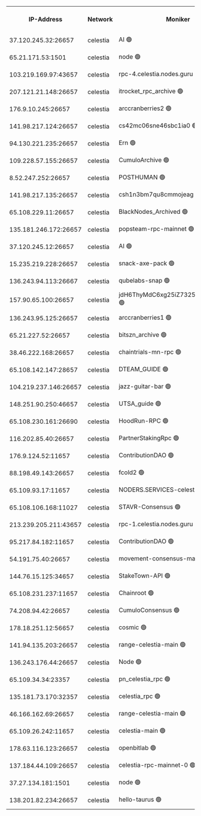 


<table><tr><th>IP-Address</th><th>Network</th><th>Moniker</th><th>Latest Block Height</th><th>Earliest Block Height</th><th>Catching Up</th><th>Tx Index</th><th>Voting Power</th><th>Version</th><th>Scan Time</th></tr><tr><td>37.120.245.32:26657</td><td>celestia</td><td>AI 🟢</td><td>4491582</td><td>1</td><td>False</td><td>off</td><td>0</td><td>3.3.1</td><td>2025-03-17T07:54:06.566989753UTC</td></tr><tr><td>65.21.171.53:1501</td><td>celestia</td><td>node 🟢</td><td>4491582</td><td>1</td><td>False</td><td>on</td><td>0</td><td>3.4.2</td><td>2025-03-17T07:54:06.943475726UTC</td></tr><tr><td>103.219.169.97:43657</td><td>celestia</td><td>rpc-4.celestia.nodes.guru 🟢</td><td>4491584</td><td>1</td><td>False</td><td>on</td><td>0</td><td>3.4.2</td><td>2025-03-17T07:54:20.742006998UTC</td></tr><tr><td>207.121.21.148:26657</td><td>celestia</td><td>itrocket_rpc_archive 🟢</td><td>4491585</td><td>1</td><td>False</td><td>on</td><td>0</td><td>3.4.2</td><td>2025-03-17T07:54:30.646194783UTC</td></tr><tr><td>176.9.10.245:26657</td><td>celestia</td><td>arccranberries2 🟢</td><td>4491594</td><td>1</td><td>False</td><td>on</td><td>0</td><td>3.4.2</td><td>2025-03-17T07:55:18.409855747UTC</td></tr><tr><td>141.98.217.124:26657</td><td>celestia</td><td>cs42mc06sne46sbc1ia0 🟢</td><td>4491594</td><td>1</td><td>False</td><td>on</td><td>0</td><td>3.4.2</td><td>2025-03-17T07:55:23.316629242UTC</td></tr><tr><td>94.130.221.235:26657</td><td>celestia</td><td>Ern 🟢</td><td>4491604</td><td>1</td><td>False</td><td>on</td><td>0</td><td>3.4.2</td><td>2025-03-17T07:56:19.023307323UTC</td></tr><tr><td>109.228.57.155:26657</td><td>celestia</td><td>CumuloArchive 🟢</td><td>4491605</td><td>1</td><td>False</td><td>on</td><td>0</td><td>3.4.2</td><td>2025-03-17T07:56:27.650069982UTC</td></tr><tr><td>8.52.247.252:26657</td><td>celestia</td><td>POSTHUMAN 🟢</td><td>4491606</td><td>1</td><td>False</td><td>on</td><td>0</td><td>3.4.2</td><td>2025-03-17T07:56:36.728934346UTC</td></tr><tr><td>141.98.217.135:26657</td><td>celestia</td><td>csh1n3bm7qu8cmmojeag 🟢</td><td>4491607</td><td>1</td><td>False</td><td>on</td><td>0</td><td>3.4.2</td><td>2025-03-17T07:56:37.483152442UTC</td></tr><tr><td>65.108.229.11:26657</td><td>celestia</td><td>BlackNodes_Archived 🟢</td><td>4491607</td><td>1</td><td>False</td><td>on</td><td>0</td><td>3.4.2</td><td>2025-03-17T07:56:42.047194903UTC</td></tr><tr><td>135.181.246.172:26657</td><td>celestia</td><td>popsteam-rpc-mainnet 🟢</td><td>4491612</td><td>1</td><td>False</td><td>on</td><td>0</td><td>3.4.0</td><td>2025-03-17T07:57:13.795844587UTC</td></tr><tr><td>37.120.245.12:26657</td><td>celestia</td><td>AI 🟢</td><td>4491614</td><td>1</td><td>False</td><td>off</td><td>0</td><td>3.3.1</td><td>2025-03-17T07:57:24.348889658UTC</td></tr><tr><td>15.235.219.228:26657</td><td>celestia</td><td>snack-axe-pack 🟢</td><td>4491622</td><td>1</td><td>False</td><td>off</td><td>0</td><td>3.1.1</td><td>2025-03-17T07:58:10.989675835UTC</td></tr><tr><td>136.243.94.113:26667</td><td>celestia</td><td>qubelabs-snap 🟢</td><td>4491627</td><td>1</td><td>False</td><td>on</td><td>0</td><td>3.4.2</td><td>2025-03-17T07:58:39.684749959UTC</td></tr><tr><td>157.90.65.100:26657</td><td>celestia</td><td>jdH6ThyMdC6xg25iZ7325GZa2Se4y7SX 🟢</td><td>4491627</td><td>1</td><td>False</td><td>on</td><td>0</td><td>3.4.2</td><td>2025-03-17T07:58:44.211159523UTC</td></tr><tr><td>136.243.95.125:26657</td><td>celestia</td><td>arccranberries1 🟢</td><td>4491634</td><td>1</td><td>False</td><td>on</td><td>0</td><td>3.4.2</td><td>2025-03-17T07:59:28.306344030UTC</td></tr><tr><td>65.21.227.52:26657</td><td>celestia</td><td>bitszn_archive 🟢</td><td>4491635</td><td>1</td><td>False</td><td>on</td><td>0</td><td>3.3.1</td><td>2025-03-17T07:59:35.172211938UTC</td></tr><tr><td>38.46.222.168:26657</td><td>celestia</td><td>chaintrials-mn-rpc 🟢</td><td>4491635</td><td>1</td><td>False</td><td>on</td><td>0</td><td>3.4.2</td><td>2025-03-17T07:59:38.010571378UTC</td></tr><tr><td>65.108.142.147:28657</td><td>celestia</td><td>DTEAM_GUIDE 🟢</td><td>4491640</td><td>1</td><td>False</td><td>on</td><td>0</td><td>3.4.2</td><td>2025-03-17T08:00:12.021404206UTC</td></tr><tr><td>104.219.237.146:26657</td><td>celestia</td><td>jazz-guitar-bar 🟢</td><td>4491642</td><td>1</td><td>False</td><td>off</td><td>0</td><td>3.1.1</td><td>2025-03-17T08:00:21.719665891UTC</td></tr><tr><td>148.251.90.250:46657</td><td>celestia</td><td>UTSA_guide 🟢</td><td>4491651</td><td>1</td><td>False</td><td>on</td><td>0</td><td>3.4.2</td><td>2025-03-17T08:01:16.599887811UTC</td></tr><tr><td>65.108.230.161:26690</td><td>celestia</td><td>HoodRun-RPC 🟢</td><td>2371494</td><td>1537165</td><td>False</td><td>off</td><td>0</td><td>1.9.0</td><td>2025-03-17T08:00:18.922792022UTC</td></tr><tr><td>116.202.85.40:26657</td><td>celestia</td><td>PartnerStakingRpc 🟢</td><td>2371494</td><td>1588231</td><td>False</td><td>on</td><td>0</td><td>1.9.0</td><td>2025-03-17T07:54:15.390433779UTC</td></tr><tr><td>176.9.124.52:11657</td><td>celestia</td><td>ContributionDAO 🟢</td><td>4491635</td><td>2419178</td><td>False</td><td>on</td><td>0</td><td>3.4.2</td><td>2025-03-17T07:59:32.694590770UTC</td></tr><tr><td>88.198.49.143:26657</td><td>celestia</td><td>fcold2 🟢</td><td>4491616</td><td>3174774</td><td>False</td><td>on</td><td>0</td><td>3.4.2</td><td>2025-03-17T07:57:37.056088381UTC</td></tr><tr><td>65.109.93.17:11657</td><td>celestia</td><td>NODERS.SERVICES-celestia 🟢</td><td>4491619</td><td>3188251</td><td>False</td><td>on</td><td>0</td><td>3.4.0</td><td>2025-03-17T07:57:51.516187207UTC</td></tr><tr><td>65.108.106.168:11027</td><td>celestia</td><td>STAVR-Consensus 🟢</td><td>4491599</td><td>3831001</td><td>False</td><td>on</td><td>0</td><td>3.4.2-mocha</td><td>2025-03-17T07:55:50.437206030UTC</td></tr><tr><td>213.239.205.211:43657</td><td>celestia</td><td>rpc-1.celestia.nodes.guru 🟢</td><td>4491618</td><td>3897823</td><td>False</td><td>on</td><td>0</td><td>3.4.2</td><td>2025-03-17T07:57:47.849861437UTC</td></tr><tr><td>95.217.84.182:11657</td><td>celestia</td><td>ContributionDAO 🟢</td><td>4491637</td><td>4183965</td><td>False</td><td>off</td><td>0</td><td>3.4.2</td><td>2025-03-17T07:59:50.612757811UTC</td></tr><tr><td>54.191.75.40:26657</td><td>celestia</td><td>movement-consensus-mainnet 🟢</td><td>4491647</td><td>4194001</td><td>False</td><td>off</td><td>0</td><td>3.3.1</td><td>2025-03-17T08:00:53.452850395UTC</td></tr><tr><td>144.76.15.125:34657</td><td>celestia</td><td>StakeTown-API 🟢</td><td>4491588</td><td>4246335</td><td>False</td><td>on</td><td>0</td><td>3.4.2</td><td>2025-03-17T07:54:43.173518007UTC</td></tr><tr><td>65.108.231.237:11657</td><td>celestia</td><td>Chainroot 🟢</td><td>4491594</td><td>4277078</td><td>False</td><td>on</td><td>0</td><td>3.2.0</td><td>2025-03-17T07:55:18.785556860UTC</td></tr><tr><td>74.208.94.42:26657</td><td>celestia</td><td>CumuloConsensus 🟢</td><td>4491599</td><td>4279001</td><td>False</td><td>on</td><td>0</td><td>3.4.2</td><td>2025-03-17T07:55:51.216724402UTC</td></tr><tr><td>178.18.251.12:56657</td><td>celestia</td><td>cosmic 🟢</td><td>4491607</td><td>4286104</td><td>False</td><td>on</td><td>0</td><td>3.3.1</td><td>2025-03-17T07:56:37.088648603UTC</td></tr><tr><td>141.94.135.203:26657</td><td>celestia</td><td>range-celestia-main 🟢</td><td>4470499</td><td>4322080</td><td>False</td><td>off</td><td>0</td><td>3.4.0</td><td>2025-03-17T07:54:19.797249796UTC</td></tr><tr><td>136.243.176.44:26657</td><td>celestia</td><td>Node 🟢</td><td>4491601</td><td>4325001</td><td>False</td><td>on</td><td>0</td><td>3.4.2</td><td>2025-03-17T07:56:01.749059345UTC</td></tr><tr><td>65.109.34.34:23357</td><td>celestia</td><td>pn_celestia_rpc 🟢</td><td>4491612</td><td>4370651</td><td>False</td><td>on</td><td>0</td><td>3.4.0</td><td>2025-03-17T07:57:13.164386865UTC</td></tr><tr><td>135.181.73.170:32357</td><td>celestia</td><td>celestia_rpc 🟢</td><td>4491641</td><td>4370680</td><td>False</td><td>on</td><td>0</td><td>3.4.0</td><td>2025-03-17T08:00:14.420595785UTC</td></tr><tr><td>46.166.162.69:26657</td><td>celestia</td><td>range-celestia-main 🟢</td><td>4436051</td><td>4416569</td><td>False</td><td>off</td><td>0</td><td>3.3.1</td><td>2025-03-17T07:54:25.275928308UTC</td></tr><tr><td>65.109.26.242:11657</td><td>celestia</td><td>celestia-main 🟢</td><td>4491623</td><td>4433370</td><td>False</td><td>on</td><td>0</td><td>3.4.2</td><td>2025-03-17T07:58:29.213910023UTC</td></tr><tr><td>178.63.116.123:26657</td><td>celestia</td><td>openbitlab 🟢</td><td>4491585</td><td>4463149</td><td>False</td><td>on</td><td>0</td><td>3.4.2</td><td>2025-03-17T07:54:27.753170145UTC</td></tr><tr><td>137.184.44.109:26657</td><td>celestia</td><td>celestia-rpc-mainnet-0 🟢</td><td>4491619</td><td>4477801</td><td>False</td><td>on</td><td>0</td><td>3.4.2</td><td>2025-03-17T07:57:51.102535184UTC</td></tr><tr><td>37.27.134.181:1501</td><td>celestia</td><td>node 🟢</td><td>4491603</td><td>4486837</td><td>False</td><td>off</td><td>0</td><td>3.0.2</td><td>2025-03-17T07:56:12.655920149UTC</td></tr><tr><td>138.201.82.234:26657</td><td>celestia</td><td>hello-taurus 🟢</td><td>4491618</td><td>4489001</td><td>False</td><td>off</td><td>0</td><td>3.4.2</td><td>2025-03-17T07:57:50.198221461UTC</td></tr></table>